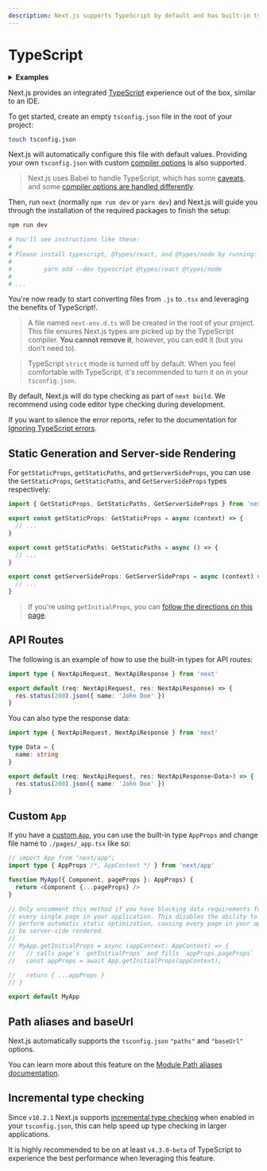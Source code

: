 ```yaml
---
description: Next.js supports TypeScript by default and has built-in types for pages and the API. You can get started with TypeScript in Next.js here.
---
```


# TypeScript

<details>
  <summary><b>Examples</b></summary>
  <ul>
    <li><a href="https://github.com/vercel/next.js/tree/canary/examples/with-typescript">TypeScript</a></li>
  </ul>
</details>

Next.js provides an integrated [TypeScript](https://www.typescriptlang.org/) experience out of the box, similar to an IDE.

To get started, create an empty `tsconfig.json` file in the root of your project:

```bash
touch tsconfig.json
```

Next.js will automatically configure this file with default values. Providing your own `tsconfig.json` with custom [compiler options](https://www.typescriptlang.org/docs/handbook/compiler-options.html) is also supported.

> Next.js uses Babel to handle TypeScript, which has some [caveats](https://babeljs.io/docs/en/babel-plugin-transform-typescript#caveats), and some [compiler options are handled differently](https://babeljs.io/docs/en/babel-plugin-transform-typescript#typescript-compiler-options).

Then, run `next` (normally `npm run dev` or `yarn dev`) and Next.js will guide you through the installation of the required packages to finish the setup:

```bash
npm run dev

# You'll see instructions like these:
#
# Please install typescript, @types/react, and @types/node by running:
#
#         yarn add --dev typescript @types/react @types/node
#
# ...
```

You're now ready to start converting files from `.js` to `.tsx` and leveraging the benefits of TypeScript!.

> A file named `next-env.d.ts` will be created in the root of your project. This file ensures Next.js types are picked up by the TypeScript compiler. **You cannot remove it**, however, you can edit it (but you don't need to).

> TypeScript `strict` mode is turned off by default. When you feel comfortable with TypeScript, it's recommended to turn it on in your `tsconfig.json`.

By default, Next.js will do type checking as part of `next build`. We recommend using code editor type checking during development.

If you want to silence the error reports, refer to the documentation for [Ignoring TypeScript errors](/docs/api-reference/next.config.js/ignoring-typescript-errors.md).

## Static Generation and Server-side Rendering

For `getStaticProps`, `getStaticPaths`, and `getServerSideProps`, you can use the `GetStaticProps`, `GetStaticPaths`, and `GetServerSideProps` types respectively:

```ts
import { GetStaticProps, GetStaticPaths, GetServerSideProps } from 'next'

export const getStaticProps: GetStaticProps = async (context) => {
  // ...
}

export const getStaticPaths: GetStaticPaths = async () => {
  // ...
}

export const getServerSideProps: GetServerSideProps = async (context) => {
  // ...
}
```

> If you're using `getInitialProps`, you can [follow the directions on this page](/docs/api-reference/data-fetching/getInitialProps.md#typescript).

## API Routes

The following is an example of how to use the built-in types for API routes:

```ts
import type { NextApiRequest, NextApiResponse } from 'next'

export default (req: NextApiRequest, res: NextApiResponse) => {
  res.status(200).json({ name: 'John Doe' })
}
```

You can also type the response data:

```ts
import type { NextApiRequest, NextApiResponse } from 'next'

type Data = {
  name: string
}

export default (req: NextApiRequest, res: NextApiResponse<Data>) => {
  res.status(200).json({ name: 'John Doe' })
}
```

## Custom `App`

If you have a [custom `App`](/docs/advanced-features/custom-app.md), you can use the built-in type `AppProps` and change file name to `./pages/_app.tsx` like so:

```ts
// import App from "next/app";
import type { AppProps /*, AppContext */ } from 'next/app'

function MyApp({ Component, pageProps }: AppProps) {
  return <Component {...pageProps} />
}

// Only uncomment this method if you have blocking data requirements for
// every single page in your application. This disables the ability to
// perform automatic static optimization, causing every page in your app to
// be server-side rendered.
//
// MyApp.getInitialProps = async (appContext: AppContext) => {
//   // calls page's `getInitialProps` and fills `appProps.pageProps`
//   const appProps = await App.getInitialProps(appContext);

//   return { ...appProps }
// }

export default MyApp
```

## Path aliases and baseUrl

Next.js automatically supports the `tsconfig.json` `"paths"` and `"baseUrl"` options.

You can learn more about this feature on the [Module Path aliases documentation](/docs/advanced-features/module-path-aliases.md).

## Incremental type checking

Since `v10.2.1` Next.js supports [incremental type checking](https://www.typescriptlang.org/tsconfig#incremental) when enabled in your `tsconfig.json`, this can help speed up type checking in larger applications.

It is highly recommended to be on at least `v4.3.0-beta` of TypeScript to experience the best performance when leveraging this feature.
